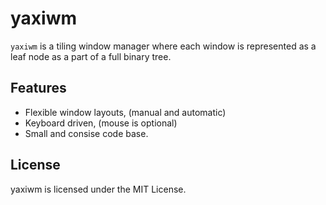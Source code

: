 # yaxiwm

`yaxiwm` is a tiling window manager where each window is represented as a leaf node as a part of a full binary tree.

## Features
 - Flexible window layouts, (manual and automatic)
 - Keyboard driven, (mouse is optional)
 - Small and consise code base.


## License

yaxiwm is licensed under the MIT License.

